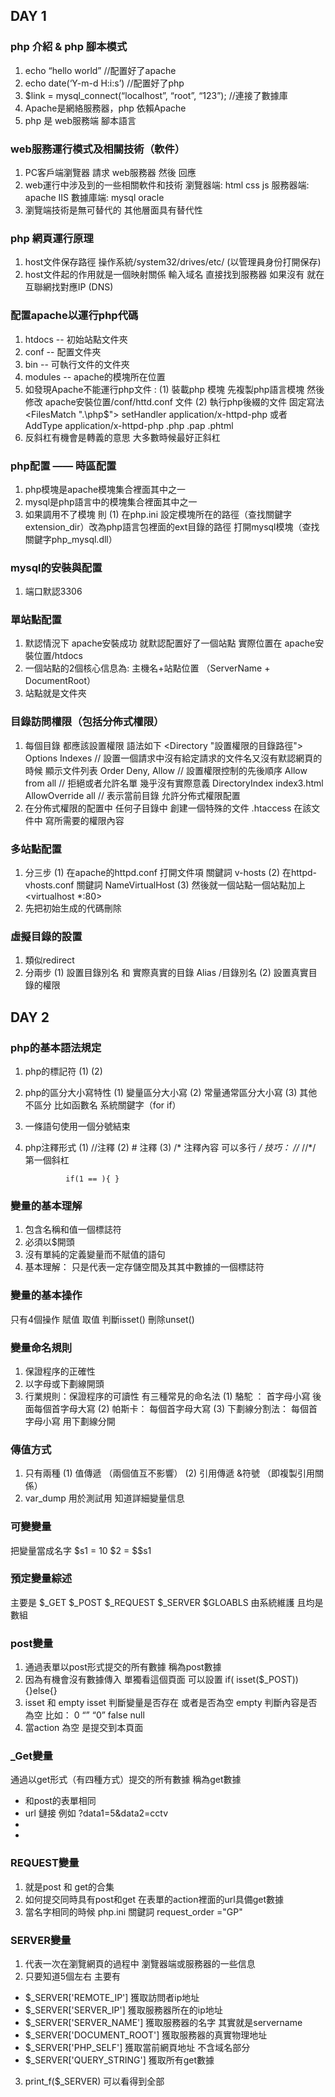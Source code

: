 
## DAY 1 

### php 介紹 & php 腳本模式
1. echo “hello world”  //配置好了apache
2. echo date(‘Y-m-d H:i:s’)   //配置好了php
3. $link = mysql_connect(“localhost”, “root”, “123”);   //連接了數據庫
4. Apache是網絡服務器，php 依賴Apache
5. php 是 web服務端 腳本語言

### web服務運行模式及相關技術（軟件）
1. PC客戶端瀏覽器  請求  web服務器  然後  回應
2. web運行中涉及到的一些相關軟件和技術
    瀏覽器端: html css js
    服務器端: apache IIS
    數據庫端: mysql oracle
3. 瀏覽端技術是無可替代的 其他層面具有替代性

### php 網頁運行原理
1. host文件保存路徑  操作系統/system32/drives/etc/ (以管理員身份打開保存)
2. host文件起的作用就是一個映射關係 輸入域名 直接找到服務器 如果沒有 就在互聯網找對應IP (DNS)

### 配置apache以運行php代碼
1. htdocs -- 初始站點文件夾
2. conf -- 配置文件夾
3. bin -- 可執行文件的文件夾
4. modules -- apache的模塊所在位置
5. 如發現Apache不能運行php文件 : 
    (1) 裝載php 模塊
         先複製php語言模塊 然後修改 apache安裝位置/conf/httd.conf 文件
    (2) 執行php後綴的文件
         固定寫法 
         <FilesMatch ".\php$"> setHandler application/x-httpd-php </FilesMatch>
         或者
         AddType application/x-httpd-php  .php  .pap  .phtml
6. 反斜杠有機會是轉義的意思 大多數時候最好正斜杠

### php配置 —— 時區配置
1. php模塊是apache模塊集合裡面其中之一
2. mysql是php語言中的模塊集合裡面其中之一
3. 如果調用不了模塊 則
    (1) 在php.ini 設定模塊所在的路徑（查找關鍵字extension_dir）改為php語言包裡面的ext目錄的路徑 
         打開mysql模塊（查找關鍵字php_mysql.dll）
         
### mysql的安裝與配置
1. 端口默認3306

### 單站點配置
1. 默認情況下 apache安裝成功 就默認配置好了一個站點 實際位置在 apache安裝位置/htdocs
2. 一個站點的2個核心信息為: 主機名+站點位置 （ServerName + DocumentRoot）
3. 站點就是文件夾

### 目錄訪問權限（包括分佈式權限）
1. 每個目錄 都應該設置權限 語法如下
    <Directory "設置權限的目錄路徑">
           Options Indexes   // 設置一個請求中沒有給定請求的文件名又沒有默認網頁的時候 顯示文件列表
           Order Deny, Allow  // 設置權限控制的先後順序
           Allow from all  // 拒絕或者允許名單 幾乎沒有實際意義
           DirectoryIndex index3.html
           AllowOverride all  // 表示當前目錄 允許分佈式權限配置
     </Directory>
2. 在分佈式權限的配置中 任何子目錄中 創建一個特殊的文件 .htaccess 在該文件中 寫所需要的權限內容

### 多站點配置
1. 分三步
    (1) 在apache的httpd.conf 打開文件項 關鍵詞 v-hosts
    (2) 在httpd-vhosts.conf 關鍵詞 NameVirtualHost
    (3) 然後就一個站點一個站點加上
         <virtualhost  *:80></virtualhost>
2. 先把初始生成的代碼刪除

### 虛擬目錄的設置
1. 類似redirect
2. 分兩步
    (1) 設置目錄別名 和 實際真實的目錄
         Alias /目錄別名
    (2) 設置真實目錄的權限
    
## DAY 2 

### php的基本語法規定
1. php的標記符
	(1) <?php ?>
	(2) <script lanugage="php"></script>
2. php的區分大小寫特性
	(1) 變量區分大小寫
	(2) 常量通常區分大小寫
	(3) 其他不區分 比如函數名 系統關鍵字（for if）
3. 一條語句使用一個分號結束
4. php注釋形式
	(1) //注釋
	(2) # 注釋
	(3) /* 注釋內容 可以多行 */
	技巧： //*                 //*/  第一個斜杠

	            if(1 == ){ }
                
### 變量的基本理解
1. 包含名稱和值一個標誌符
2. 必須以$開頭
3. 沒有單純的定義變量而不賦值的語句
4. 基本理解： 只是代表一定存儲空間及其其中數據的一個標誌符

### 變量的基本操作
只有4個操作
	賦值 取值 判斷isset() 刪除unset()
    
### 變量命名規則
1. 保證程序的正確性
2. 以字母或下劃線開頭
3. 行業規則：保證程序的可讀性 有三種常見的命名法
	(1) 駱駝 ： 首字母小寫 後面每個首字母大寫
	(2) 帕斯卡： 每個首字母大寫 
	(3) 下劃線分割法： 每個首字母小寫 用下劃線分開
    
### 傳值方式
1. 只有兩種
	(1) 值傳遞 （兩個值互不影響）
	(2) 引用傳遞 &符號 （即複製引用關係）
2. var_dump 用於測試用 知道詳細變量信息

### 可變變量
把變量當成名字 
	$s1 = 10     $2 = $$s1
    
### 預定變量綜述
主要是 $_GET $_POST $_REQUEST $_SERVER $GLOABLS 由系統維護 且均是數組

### post變量
1. 通過表單以post形式提交的所有數據 稱為post數據
2. 因為有機會沒有數據傳入 單獨看這個頁面 可以設置 if( isset($_POST)){}else{}
3. isset 和 empty 
	isset 判斷變量是否存在 或者是否為空
	empty 判斷內容是否為空 比如： 0 “” “0” false null
4. 當action 為空 是提交到本頁面

### _Get變量
通過以get形式（有四種方式）提交的所有數據 稱為get數據
* 和post的表單相同
* url 鏈接 例如 ?data1=5&data2=cctv
* <script>location.href="目標文件?data=1&...."</script>
* <script>location.assign("目標文件?data=1&....")</script>
    
### REQUEST變量
1. 就是post 和 get的合集
2. 如何提交同時具有post和get 在表單的action裡面的url具備get數據
3. 當名字相同的時候 php.ini 關鍵詞 request_order ="GP" 

### SERVER變量
1. 代表一次在瀏覽網頁的過程中 瀏覽器端或服務器的一些信息
2. 只要知道5個左右  主要有
* $_SERVER['REMOTE_IP'] 獲取訪問者ip地址
* $_SERVER['SERVER_IP'] 獲取服務器所在的ip地址
* $_SERVER['SERVER_NAME'] 獲取服務器的名字 其實就是servername
* $_SERVER['DOCUMENT_ROOT'] 獲取服務器的真實物理地址
* $_SERVER['PHP_SELF'] 獲取當前網頁地址 不含域名部分
* $_SERVER['QUERY_STRING'] 獲取所有get數據
3. print_f($_SERVER) 可以看得到全部


